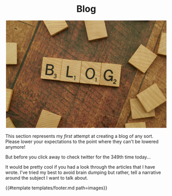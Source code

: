 <h1 align="center">Blog</h1>

<div align="center">
    <img src="images/blog/blog_scrabble.png">
</div>

This section represents my _first_ attempt at creating a blog of any sort. Please lower your expectations to the point
where they can't be lowered anymore!

But before you click away to check twitter for the 349th time today...

It would be pretty cool if you had a look through the articles that I have wrote. I've tried my best to avoid brain
dumping but rather, tell a narrative around the subject I want to talk about.

{{#template templates/footer.md path=images}}